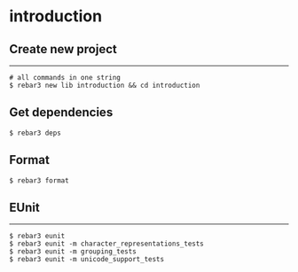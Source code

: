 introduction
=====

## Create new project

----	
	
	# all commands in one string
	$ rebar3 new lib introduction && cd introduction
	
## Get dependencies
	$ rebar3 deps	

## Format
	$ rebar3 format
	
## EUnit
-----
	$ rebar3 eunit
	$ rebar3 eunit -m character_representations_tests
	$ rebar3 eunit -m grouping_tests
	$ rebar3 eunit -m unicode_support_tests